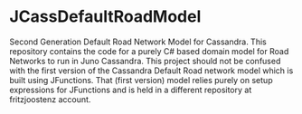 # JCassDefaultRoadModel
 Second Generation Default Road Network Model for Cassandra. This repository contains the code for a purely C# based domain 
 model for Road Networks to run in Juno Cassandra. This project should not be confused with the first version of the Cassandra
 Default Road network model which is built using JFunctions. That (first version) model relies purely on setup expressions for 
 JFunctions and is held in a different repository at fritzjoostenz account.
 
